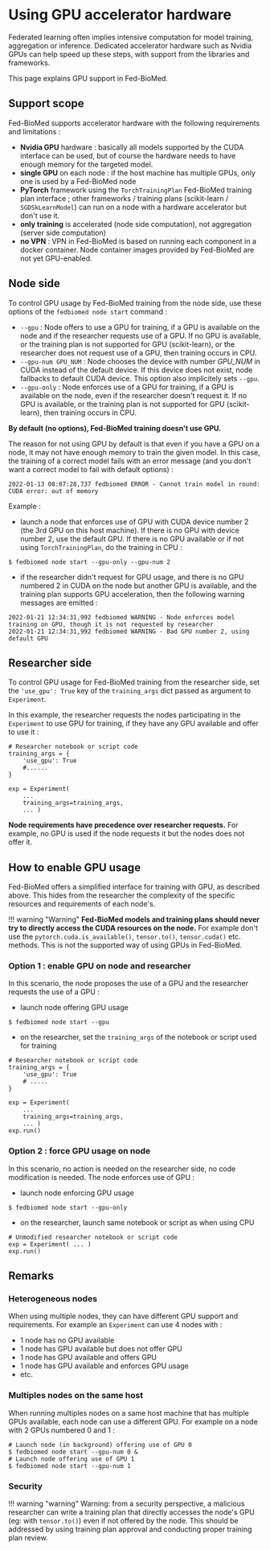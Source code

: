 # Using GPU accelerator hardware

Federated learning often implies intensive computation for model training, aggregation or inference.
Dedicated accelerator hardware such as Nvidia GPUs can help speed up these steps, with support from the libraries and frameworks.

This page explains GPU support in Fed-BioMed.


## Support scope

Fed-BioMed supports accelerator hardware with the following requirements and limitations :

* **Nvidia GPU** hardware : basically all models supported by the CUDA interface can be used, but of course the hardware needs to have enough memory for the targeted model.
* **single GPU** on each node : if the host machine has multiple GPUs, only one is used by a Fed-BioMed node
* **PyTorch** framework using the `TorchTrainingPlan` Fed-BioMed training plan interface ; other frameworks / training plans (scikit-learn / `SGDSkLearnModel`) can run on a node with a hardware accelerator but don't use it.
* **only training** is accelerated (node side computation), not aggregation (server side computation)
* **no VPN** : VPN in Fed-BioMed is based on running each component in a docker container. Node container images provided by Fed-BioMed are not yet GPU-enabled.


## Node side

To control GPU usage by Fed-BioMed training from the node side, use these options of the
`fedbiomed node start` command :

* `--gpu` : Node offers to use a GPU for training, if a GPU is available on the node and if the researcher requests use of a GPU. If no GPU is available, or the training plan is not supported for GPU (scikit-learn), or the researcher does not request use of a GPU, then training occurs in CPU.
* `--gpu-num GPU_NUM` : Node chooses the device with number *GPU_NUM* in CUDA instead of the default device. If this device does not exist, node fallbacks to default CUDA device. This option also implicitely sets `--gpu`.
* `--gpu-only` : Node enforces use of a GPU for training, if a GPU is available on the node, even if the researcher doesn't request it. If no GPU is available, or the training plan is not supported for GPU (scikit-learn), then training occurs in CPU.

**By default (no options), Fed-BioMed training doesn't use GPU.**

The reason for not using GPU by default is that even if you have a GPU on a node, it may not have enough memory to train the given model. In this case, the training of a correct model fails with an error message (and you don't want a correct model to fail with default options) :

```shell
2022-01-13 08:07:28,737 fedbiomed ERROR - Cannot train model in round: CUDA error: out of memory
```


Example :

* launch a node that enforces use of GPU with CUDA device number 2 (the 3rd GPU on this host machine). If there is no GPU with device number 2, use the default GPU. If there is no GPU available or if not using `TorchTrainingPlan`, do the training in CPU :
```shell
$ fedbiomed node start --gpu-only --gpu-num 2
```
* if the researcher didn't request for GPU usage, and there is no GPU numbered 2 in CUDA on the node but another GPU is available, and the training plan supports GPU acceleration, then the following warning messages are emitted :
```shell
2022-01-21 12:34:31,992 fedbiomed WARNING - Node enforces model training on GPU, though it is not requested by researcher
2022-01-21 12:34:31,992 fedbiomed WARNING - Bad GPU number 2, using default GPU
```


## Researcher side

To control GPU usage for Fed-BioMed training from the researcher side, set the `'use_gpu': True` key of the `training_args` dict passed as argument to `Experiment`.

In this example, the researcher requests the nodes participating in the `Experiment` to use GPU for training, if they have any GPU available and offer to use it :
```shell
# Researcher notebook or script code
training_args = {
    'use_gpu': True
    #......
}

exp = Experiment(
    ...
    training_args=training_args,
    ... )
```

**Node requirements have precedence over researcher requests.** For example, no GPU is used if the node requests it but the nodes does not offer it.


## How to enable GPU usage

Fed-BioMed offers a simplified interface for training with GPU, as described above. This hides from the researcher the complexity of the specific resources and requirements of each node's.

!!! warning "Warning"
        **Fed-BioMed models and training plans should never try to directly access the CUDA resources on the node.**
        For example don't use the `pytorch.cuda.is_available()`, `tensor.to()`, `tensor.cuda()` etc. methods. This is not
        the supported way of using GPUs in Fed-BioMed.

### Option 1 : enable GPU on node and researcher

In this scenario, the node proposes the use of a GPU and the researcher requests the use of a GPU :

* launch node offering GPU usage
```shell
$ fedbiomed node start --gpu
```

* on the researcher, set the `training_args` of the notebook or script used for training
```shell
# Researcher notebook or script code
training_args = {
    'use_gpu': True
    # .....
}

exp = Experiment(
    ...
    training_args=training_args,
    ... )
exp.run()
```

### Option 2 : force GPU usage on node

In this scenario, no action is needed on the researcher side, no code modification is needed. The node enforces use of GPU :

* launch node enforcing GPU usage
```shell
$ fedbiomed node start --gpu-only
```

* on the researcher, launch same notebook or script as when using CPU
```shell
# Unmodified researcher notebook or script code
exp = Experiment( ... )
exp.run()
```


## Remarks

### Heterogeneous nodes

When using multiple nodes, they can have different GPU support and requirements. For example an `Experiment` can use 4 nodes with :

* 1 node has no GPU available
* 1 node has GPU available but does not offer GPU
* 1 node has GPU available and offers GPU
* 1 node has GPU available and enforces GPU usage
* etc.

### Multiples nodes on the same host

When running multiples nodes on a same host machine that has multiple GPUs available, each node can use a different GPU. For example on a node with 2 GPUs numbered 0 and 1 :
```shell
# Launch node (in background) offering use of GPU 0
$ fedbiomed node start --gpu-num 0 &
# Launch node offering use of GPU 1
$ fedbiomed node start --gpu-num 1
```

### Security

!!! warning "warning"
        Warning: from a security perspective, a malicious researcher can write a training plan that directly accesses
        the node's GPU (eg: with `tensor.to()`) even if not offered by the node. This should be addressed
        by using training plan approval and conducting proper training plan review.

